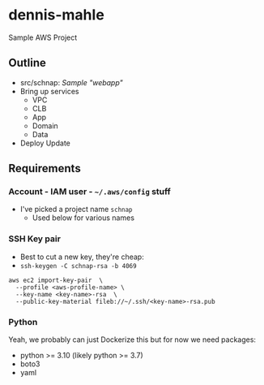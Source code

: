 # dennis-mahle
Sample AWS Project

## Outline
- src/schnap:  *Sample "webapp"*
- Bring up services
  - VPC
  - CLB
  - App
  - Domain
  - Data
- Deploy Update

## Requirements

### Account - IAM user - `~/.aws/config` stuff
- I've picked a project name `schnap`
  - Used below for various names


### SSH Key pair
- Best to cut a new key, they're cheap:
- `ssh-keygen -C schnap-rsa -b 4069`

```
aws ec2 import-key-pair  \
  --profile <aws-profile-name> \ 
  --key-name <key-name>-rsa  \
  --public-key-material fileb://~/.ssh/<key-name>-rsa.pub 
```
### Python
Yeah, we probably can just Dockerize this but for now we need packages: 
- python >= 3.10 (likely python >= 3.7)
- boto3
- yaml
